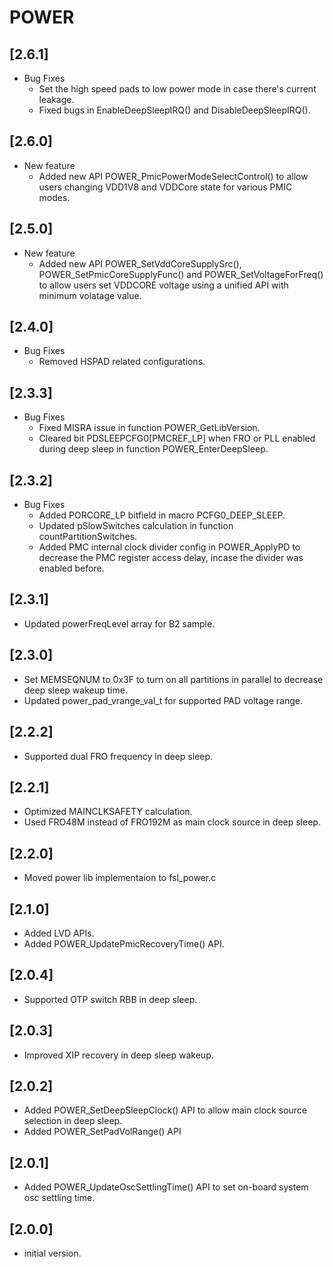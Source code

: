 # POWER

## [2.6.1]

- Bug Fixes
  - Set the high speed pads to low power mode in case there's current leakage.
  - Fixed bugs in EnableDeepSleepIRQ() and DisableDeepSleepIRQ().

## [2.6.0]

- New feature
  - Added new API POWER_PmicPowerModeSelectControl() to allow users changing VDD1V8 and VDDCore state for various PMIC modes.

## [2.5.0]

- New feature
  - Added new API POWER_SetVddCoreSupplySrc(), POWER_SetPmicCoreSupplyFunc() and POWER_SetVoltageForFreq() to allow users set VDDCORE voltage using a
    unified API with minimum volatage value.

## [2.4.0]

- Bug Fixes
  - Removed HSPAD related configurations.

## [2.3.3]

- Bug Fixes
  - Fixed MISRA issue in function POWER_GetLibVersion.
  - Cleared bit PDSLEEPCFG0[PMCREF_LP] when FRO or PLL enabled during deep sleep in function POWER_EnterDeepSleep.

## [2.3.2]

- Bug Fixes
  - Added PORCORE_LP bitfield in macro PCFG0_DEEP_SLEEP.
  - Updated pSlowSwitches calculation in function countPartitionSwitches.
  - Added PMC internal clock divider config in POWER_ApplyPD to decrease the PMC register access delay,
    incase the divider was enabled before.

## [2.3.1]

- Updated powerFreqLevel array for B2 sample.

## [2.3.0]

- Set MEMSEQNUM to 0x3F to turn on all partitions in parallel to decrease deep sleep wakeup time.
- Updated power_pad_vrange_val_t for supported PAD voltage range.

## [2.2.2]

- Supported dual FRO frequency in deep sleep.

## [2.2.1]

- Optimized MAINCLKSAFETY calculation.
- Used FRO48M instead of FRO192M as main clock source in deep sleep.

## [2.2.0]

- Moved power lib implementaion to fsl_power.c

## [2.1.0]

- Added LVD APIs.
- Added POWER_UpdatePmicRecoveryTime() API.

## [2.0.4]

- Supported OTP switch RBB in deep sleep.

## [2.0.3]

- Improved XIP recovery in deep sleep wakeup.

## [2.0.2]

- Added POWER_SetDeepSleepClock() API to allow main clock source selection in deep sleep.
- Added POWER_SetPadVolRange() API

## [2.0.1]

- Added POWER_UpdateOscSettlingTime() API to set on-board system osc
  settling time.

## [2.0.0]

- initial version.

